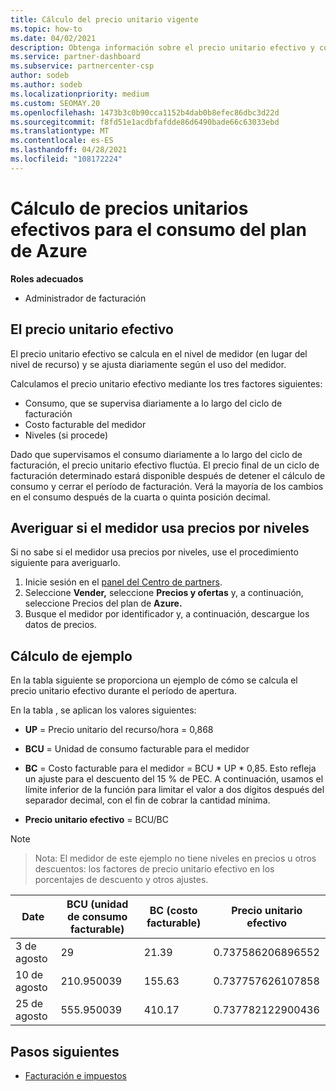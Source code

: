 ```yaml
---
title: Cálculo del precio unitario vigente
ms.topic: how-to
ms.date: 04/02/2021
description: Obtenga información sobre el precio unitario efectivo y cómo se calcula. En este artículo también se incluye un cálculo de ejemplo.
ms.service: partner-dashboard
ms.subservice: partnercenter-csp
author: sodeb
ms.author: sodeb
ms.localizationpriority: medium
ms.custom: SEOMAY.20
ms.openlocfilehash: 1473b3c0b90cca1152b4dab0b8efec86dbc3d22d
ms.sourcegitcommit: f8fd51e1acdbfafdde86d6490bade66c63033ebd
ms.translationtype: MT
ms.contentlocale: es-ES
ms.lasthandoff: 04/28/2021
ms.locfileid: "108172224"
---
```

# <a name="effective-unit-price-calculation-for-azure-plan-consumption"></a>Cálculo de precios unitarios efectivos para el consumo del plan de Azure

**Roles adecuados**

- Administrador de facturación

## <a name="the-effective-unit-price"></a>El precio unitario efectivo

El precio unitario efectivo se calcula en el nivel de medidor (en lugar del nivel de recurso) y se ajusta diariamente según el uso del medidor.

Calculamos el precio unitario efectivo mediante los tres factores siguientes:

- Consumo, que se supervisa diariamente a lo largo del ciclo de facturación
- Costo facturable del medidor
- Niveles (si procede)

Dado que supervisamos el consumo diariamente a lo largo del ciclo de facturación, el precio unitario efectivo fluctúa. El precio final de un ciclo de facturación determinado estará disponible después de detener el cálculo de consumo y cerrar el período de facturación. Verá la mayoría de los cambios en el consumo después de la cuarta o quinta posición decimal.

## <a name="find-out-whether-your-meter-uses-tiered-pricing"></a>Averiguar si el medidor usa precios por niveles

Si no sabe si el medidor usa precios por niveles, use el procedimiento siguiente para averiguarlo. 

1. Inicie sesión en el [panel del Centro de partners](https://partner.microsoft.com/dashboard/).
2. Seleccione **Vender,** seleccione **Precios y ofertas** y, a continuación, seleccione Precios del plan de **Azure.**
3. Busque el medidor por identificador y, a continuación, descargue los datos de precios. 

## <a name="sample-calculation"></a>Cálculo de ejemplo

En la tabla siguiente se proporciona un ejemplo de cómo se calcula el precio unitario efectivo durante el período de apertura.

En la tabla , se aplican los valores siguientes: 

- **UP** = Precio unitario del recurso/hora = 0,868

- **BCU** = Unidad de consumo facturable para el medidor

- **BC** = Costo facturable para el medidor = BCU * UP * 0,85. Esto refleja un ajuste para el descuento del 15 % de PEC. A continuación, usamos el límite inferior de la función para limitar el valor a dos dígitos después del separador decimal, con el fin de cobrar la cantidad mínima. 

- **Precio unitario efectivo** = BCU/BC

>[!NOTE]

>Nota: El medidor de este ejemplo no tiene niveles en precios u otros descuentos: los factores de precio unitario efectivo en los porcentajes de descuento y otros ajustes.


| Date | BCU (unidad de consumo facturable) | BC (costo facturable) | Precio unitario efectivo |
| ------ | ----------- | ----------- | ----------- |  
| 3 de agosto | 29 | 21.39 | 0.737586206896552 |
| 10 de agosto | 210.950039 | 155.63 | 0.737757626107858 |
| 25 de agosto | 555.950039 | 410.17 | 0.737782122900436 |

## <a name="next-steps"></a>Pasos siguientes

- [Facturación e impuestos](billing.md)
